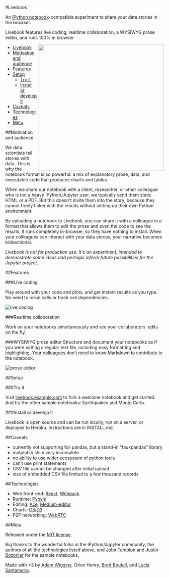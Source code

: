 #Livebook

An [IPython notebook](http://ipython.org/notebook.html)-compatible experiment to share your data stories in the browser.

Livebook features live coding, realtime collaboration, a WYSIWYG prose editor, and runs 100% in browser.

<img src="https://raw.githubusercontent.com/inkandswitch/livebook/master/doc/livebook.png?token=AEQz9axtqjO4ZglgrBuook6n-PwD-YbWks5WnmATwA%3D%3D" align="right" width="400px" />

- [Livebook](#livebook)
- [Motivation and audience](#motivation-and-audience)
- [Features](#features)
- [Setup](#setup)
  - [Try it](#try-it)
  - [Install or develop it](#install-or-develop-it)
- [Caveats](#caveats)
- [Technologies](#technologies)
- [Meta](#meta)

##Motivation and audience

We data scientists tell stories with data. This is why the notebook format is so powerful: a mix of explanatory prose, data, and executable code that produces charts and tables.

When we share our notebook with a client, researcher, or other colleague who is not a heavy IPython/Jupyter user, we typically send them static HTML or a PDF. But this doesn't invite them into the story, because they cannot freely tinker with the results without setting up their own Python environment.

By uploading a notebook to Livebook, you can share it with a colleague in a format that allows them to edit the prose and even the code to see the results. It runs completely in-browser, so they have nothing to install. When your colleagues can interact with your data stories, your narrative becomes bidirectional.

_Livebook is not for production use. It's an experiment, intended to demonstrate some ideas and perhaps inform future possibilities for the Jupyter project._ 

##Features

###Live coding

Play around with your code and plots, and get instant results as you type. No need to rerun cells or track cell dependencies.

![live coding](https://raw.githubusercontent.com/inkandswitch/livebook/master/doc/live-coding.png?token=AEQz9WYkRBFg2qrk9kkddaJ-8nIZvKfvks5WnmCfwA%3D%3D)

###Realtime collaboration

Work on your notebooks simultaneously and see your collaborators’ edits on the fly.

###WYSIWYG prose editor
Structure and document your notebooks as if you were writing a regular text file, including easy formatting and highlighting. Your colleagues don’t need to know Markdown to contribute to the notebook.

![prose editor](https://raw.githubusercontent.com/inkandswitch/livebook/master/doc/prose-editor.png?token=AEQz9ec7vBOephfFvdWK_UDK_JxsBAczks5WnmQ0wA%3D%3D)


##Setup

###Try it

Visit [livebook.example.com](livebook.example.com) to fork a welcome notebook and get started. And try the other sample notebooks: Earthquakes and Monte Carlo.

###Install or develop it

Livebook is open source and can be run locally, run on a server, or deployed to Heroku. Instructions are in INSTALL.md.

##Caveats

- currently not supporting full pandas, but a stand-in “fauxpandas” library
- matplotlib shim very incomplete
- no ability to use wider ecosystem of python tools
- can’t use print statements
- CSV file cannot be changed after initial upload
- size of embedded CSV file limited to a few thousand records

##Technologies

- Web front-end: [React](http://reactjs.net/), [Webpack](https://webpack.github.io/)
- Runtime: [Pypyjs](http://pypyjs.org/)
- Editing: [Ace](https://ace.c9.io), [Medium-editor](https://yabwe.github.io/medium-editor/)
- Charts: [C3](http://c3js.org/)/[D3](http://d3js.org/)
- P2P networking: [WebRTC](https://webrtc.org/)

##Meta

Released under the [MIT license](https://opensource.org/licenses/MIT).

Big thanks to the wonderful folks in the IPython/Jupyter community, the authors of all the technologies listed above, and [John Templon](https://twitter.com/jtemplon) and [Justin Bozonier](https://twitter.com/databozo) for the sample notebooks.

Made with <3 by [Adam Wiggins](https://twitter.com/hirodusk), Orion Henry, [Brett Beutell](http://brettim.us/), and [Lucía Santamaría](https://about.me/lusantala).
